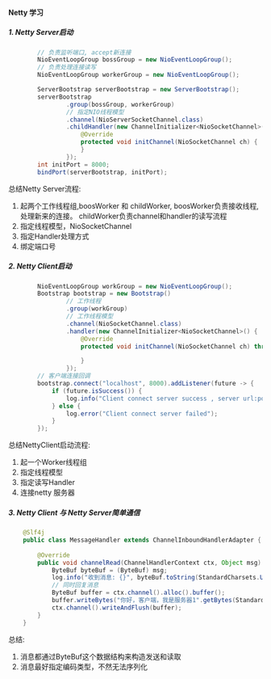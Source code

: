 #### Netty 学习


##### 1. Netty Server启动

```java
        // 负责监听端口, accept新连接
        NioEventLoopGroup bossGroup = new NioEventLoopGroup();
        // 负责处理连接读写
        NioEventLoopGroup workerGroup = new NioEventLoopGroup();

        ServerBootstrap serverBootstrap = new ServerBootstrap();
        serverBootstrap
                .group(bossGroup, workerGroup)
                // 指定NIO线程模型
                .channel(NioServerSocketChannel.class)
                .childHandler(new ChannelInitializer<NioSocketChannel>() {
                    @Override
                    protected void initChannel(NioSocketChannel ch) {
                    }
                });
        int initPort = 8000;
        bindPort(serverBootstrap, initPort);
```

总结Netty Server流程:

1. 起两个工作线程组,boosWorker 和 childWorker, boosWorker负责接收线程,处理新来的连接。 childWorker负责channel和handler的读写流程
2. 指定线程模型，NioSocketChannel
3. 指定Handler处理方式
4. 绑定端口号

##### 2. Netty Client启动

```java
        NioEventLoopGroup workGroup = new NioEventLoopGroup();
        Bootstrap bootstrap = new Bootstrap()
                // 工作线程
                .group(workGroup)
                // 工作线程模型
                .channel(NioSocketChannel.class)
                .handler(new ChannelInitializer<NioSocketChannel>() {
                    @Override
                    protected void initChannel(NioSocketChannel ch) throws Exception {

                    }
                });
        // 客户端连接回调
        bootstrap.connect("localhost", 8000).addListener(future -> {
            if (future.isSuccess()) {
                log.info("Client connect server success , server url:port {}:{}", "localhost", "8000");
            } else {
                log.error("Client connect server failed");
            }
        });
```
总结NettyClient启动流程:
1. 起一个Worker线程组
2. 指定线程模型
3. 指定读写Handler
4. 连接netty 服务器

##### 3. Netty Client 与 Netty Server简单通信

```java
    @Slf4j
    public class MessageHandler extends ChannelInboundHandlerAdapter {
    
        @Override
        public void channelRead(ChannelHandlerContext ctx, Object msg) throws Exception {
            ByteBuf byteBuf = (ByteBuf) msg;
            log.info("收到消息: {}", byteBuf.toString(StandardCharsets.UTF_8));
            // 同时回复消息
            ByteBuf buffer = ctx.channel().alloc().buffer();
            buffer.writeBytes("你好，客户端，我是服务器1".getBytes(StandardCharsets.UTF_8));
            ctx.channel().writeAndFlush(buffer);
        }
    }
```

总结: 

1. 消息都通过ByteBuf这个数据结构来构造发送和读取
2. 消息最好指定编码类型，不然无法序列化


